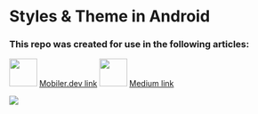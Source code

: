 # Styles & Theme in Android
### This repo was created for use in the following articles:
<img src="github/mobiler.jpg"   width="50" height="50"> [Mobiler.dev link](https://www.mobiler.dev/post/android-de-style-theme)
<img src="github/medium.png" width="50" height="50" > [Medium link](https://edaersu.medium.com/style-theme-in-android-484e342a7582)



<img src="github/ss.png"  style='object-fit: contain'> <br>
